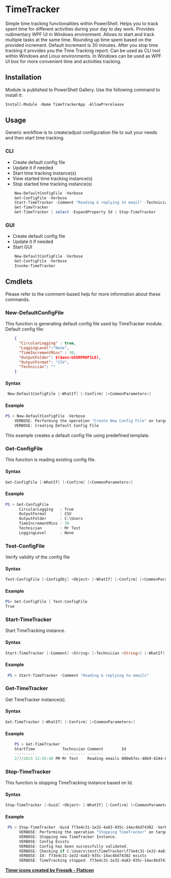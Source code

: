 # TimeTracker

Simple time tracking functionalities within PowerShell. Helps you to track spent
time for different activities during your day to day work. Provides rudimentary
WPF UI in Windows environment.
Allows to start and track multiple tasks at the same time. Rounding up time spent
based on the provided increment. Default increment is 30 minutes. After you stop
time tracking it provides you the Time Tracking report. Can be used as CLI tool
within Windows and Linux environments. In Windows can be used as WPF UI box for
more convenient time and activities tracking.

## Installation

 Module is published to PowerShell Gallery. Use the following command to install
it:

 ```powershell
 Install-Module -Name TimeTrackerApp -AllowPrerelease 
 ```


## Usage

Generic workflow is to create/adjust configuration file to suit your needs and 
then start time tracking.

### CLI

* Create default config file
* Update it if needed
* Start time tracking instance(s)
* View started time tracking instance(s)
* Stop started time tracking instance(s)

```powershell
    New-DefaultConfigFile -Verbose
    Get-ConfigFile -Verbose
    Start-TimeTracker -Comment "Reading & replying to email" -Technician "Clark Kent"
    Get-TimeTracker
    Get-TimeTracker | select -ExpandProperty Id | Stop-TimeTracker
```

### GUI

* Create default config file
* Update it if needed
* Start GUI

```powershell
    New-DefaultConfigFile -Verbose
    Get-ConfigFile -Verbose
    Invoke-TimeTracker
```

## Cmdlets

Please refer to the comment-based help for more information about these commands.

### New-DefaultConfigFile

This function is generating default config file used by TimeTracker module.
Default config file:

```json
    {
      "CircularLogging" : true,
      "LoggingLevel":"None",
      "TimeIncrementMins" : 30,
      "OutputFolder": $($env:USERPROFILE),
      "OutputFormat": "CSV",
      "Technician": ""
    }
```

#### Syntax

```powershell
 New-DefaultConfigFile [-WhatIf] [-Confirm] [<CommonParameters>]
```

#### Example

```powershell
PS > New-DefaultConfigFile -Verbose
    VERBOSE: Performing the operation "Create New Config File" on target "DefaultConfig".
    VERBOSE: Creating Default Config File
```

This example creates a default config file using predefined template.

### Get-ConfigFile

This function is reading existing config file.

#### Syntax

```powershell
Get-ConfigFile [-WhatIf] [-Confirm] [<CommonParameters>]
```

#### Example

```powershell
PS > Get-ConfigFile
      CircularLogging   : True
      OutputFormat      : CSV
      OutputFolder      : C:\Users
      TimeIncrementMins : 30
      Technician        : Mr Test
      LoggingLevel      : None
```

### Test-ConfigFile

Verify validity of the config file

#### Syntax

```powershell
Test-ConfigFile [-ConfigObj] <Object> [-WhatIf] [-Confirm] [<CommonParameters>]
```

#### Example

```powershell
PS> Get-ConfigFile | Test-ConfigFile
True
```

### Start-TimeTracker

Start TimeTracking instance.

#### Syntax

```powershell
Start-TimeTracker [-Comment] <String> [-Technician <String>] [-WhatIf] [-Confirm] [<CommonParameters>]
```

#### Example

```powershell
 PS > Start-TimeTracker -Comment "Reading & replying to emails"
```

### Get-TimeTracker

Get TimeTracker instance(s).

#### Syntax

```powershell
Get-TimeTracker [-WhatIf] [-Confirm] [<CommonParameters>]
```

#### Example
```powershell
    PS > Get-TimeTracker
    StartTime            Technician Comment        Id
    ---------            ---------- -------        --
    2/7/2023 12:56:40 PM Mr Test    Reading emails 000e67ec-48b9-4244-8f90-006a0afe3929
```

### Stop-TimeTracker

This function is stopping TimeTracking instance based on Id.

#### Syntax

```powershell
Stop-TimeTracker [-Guid] <Object> [-WhatIf] [-Confirm] [<CommonParameters>]
```

#### Example

```powershell
 PS > Stop-TimeTracker -Guid f73e4c31-1e32-4a83-935c-14ac4bd74302 -Verbose
      VERBOSE: Performing the operation "Stopping TimeTracker" on target "'Id: f73e4c31-1e32-4a83-935c-14ac4bd74302'".
      VERBOSE: Stopping new TimeTracker Instance.
      VERBOSE: Config Exists
      VERBOSE: Config has been successfully validated.
      VERBOSE: Checking if C:\Users\test\TimeTracker\f73e4c31-1e32-4a83-935c-14ac4bd74302.track exists.
      VERBOSE: Id: f73e4c31-1e32-4a83-935c-14ac4bd74302 exists
      VERBOSE: TimeTracking stopped: f73e4c31-1e32-4a83-935c-14ac4bd74302
```

**[Timer icons created by Freepik - Flaticon](https://www.flaticon.com/free-icons/timer)**
